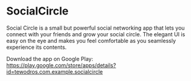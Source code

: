 # SocialCircle
 Social Circle is a small but powerful social networking app that lets you connect with your friends and grow your social circle.  The elegant UI is easy on the eye and makes you feel comfortable as you seamlessly experience its contents.

Download the app on Google Play:
https://play.google.com/store/apps/details?id=tewodros.com.example.socialcircle
